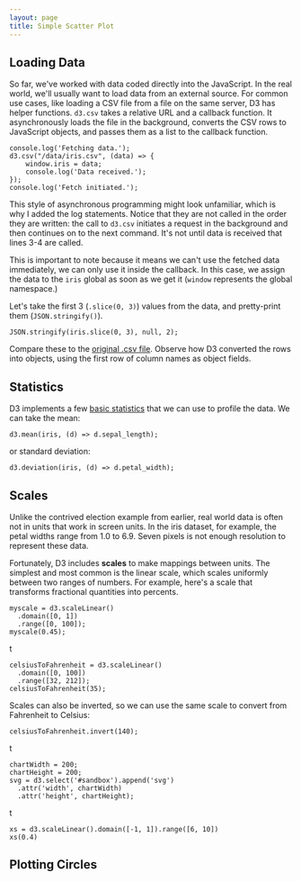 ```yaml
---
layout: page
title: Simple Scatter Plot
---
```


## Loading Data

So far, we've worked with data coded directly into the JavaScript. In the real world, we'll usually want to load data from an external source. For common use cases, like loading a CSV file from a file on the same server, D3 has helper functions. `d3.csv` takes a relative URL and a callback function. It asynchronously loads the file in the background, converts the CSV rows to JavaScript objects, and passes them as a list to the callback function.

    console.log('Fetching data.');
    d3.csv("/data/iris.csv", (data) => {
        window.iris = data;
        console.log('Data received.');
    });
    console.log('Fetch initiated.');

This style of asynchronous programming might look unfamiliar, which is why I added the log statements. Notice that they are not called in the order they are written: the call to `d3.csv` initiates a request in the background and then continues on to the next command. It's not until data is received that lines 3-4 are called.

This is important to note because it means we can't use the fetched data immediately, we can only use it inside the callback. In this case, we assign the data to the `iris` global as soon as we get it (`window` represents the global namespace.)

Let's take the first 3 (`.slice(0, 3)`) values from the data, and pretty-print them (`JSON.stringify()`).

    JSON.stringify(iris.slice(0, 3), null, 2);

Compare these to the [original .csv file](data/iris.csv). Observe how D3 converted the rows into objects, using the first row of column names as object fields.

## Statistics

D3 implements a few [basic statistics](https://github.com/d3/d3-array/blob/master/README.md#statistics) that we can use to profile the data. We can take the mean:

    d3.mean(iris, (d) => d.sepal_length);

or standard deviation:

    d3.deviation(iris, (d) => d.petal_width);

## Scales

Unlike the contrived election example from earlier, real world data is often not in units that work in screen units. In the iris dataset, for example, the petal widths range from 1.0 to 6.9. Seven pixels is not enough resolution to represent these data.

Fortunately, D3 includes **scales** to make mappings between units. The simplest and most common is the linear scale, which scales uniformly between two ranges of numbers. For example, here's a scale that transforms fractional quantities into percents.

    myscale = d3.scaleLinear()
      .domain([0, 1])
      .range([0, 100]);
    myscale(0.45);

t

    celsiusToFahrenheit = d3.scaleLinear()
      .domain([0, 100])
      .range([32, 212]);
    celsiusToFahrenheit(35);

Scales can also be inverted, so we can use the same scale to convert from Fahrenheit to Celsius:

    celsiusToFahrenheit.invert(140);

t

    chartWidth = 200;
    chartHeight = 200;
    svg = d3.select('#sandbox').append('svg')
      .attr('width', chartWidth)
      .attr('height', chartHeight);

t

    xs = d3.scaleLinear().domain([-1, 1]).range([6, 10])
    xs(0.4)

## Plotting Circles